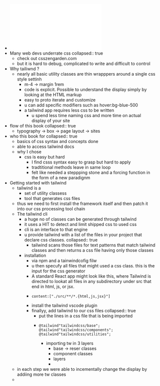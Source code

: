- ![Modern CSS with Tailwind Flexible Styling Without the Fuss - Second Edition (beta B3.0) (Noel Rappin) (z-lib.org).pdf](../assets/Modern_CSS_with_Tailwind_Flexible_Styling_Without_the_Fuss_-_Second_Edition_(beta_B3.0)_(Noel_Rappin)_(z-lib.org)_1651069946606_0.pdf)
- Many web devs underrate css
  collapsed:: true
	- check out csszengarden.com
	- but it is hard to debug, complicated to write and difficult to control
- Why tailiwnd ?
	- nearly all basic utility classes are thin wrapppers around a single css style settinh
		- m-4 -> margin 1rem
		- code is explicit. Possible to understand the display simply by looking at the HTML markup
		- easy to proto iterate and customize
		- u can add specific modifiers such as hover:bg-blue-500
		- a tailwind app requires less css to be written
			- u spend less time naming css and more time on actual display of your site
- flow of this book
  collapsed:: true
	- typography -> box -> page layout -> sites
- who this book for 
  collapsed:: true
	- basics of css syntax and concepts done
	- able to access tailwind docs
	- why I chose
		- css is easy but hard
			- I find csss syntax easy to grasp but hard to apply
			- tradtitional methods leave in same loop
			- felt like needed a steppping stone and a forcing function in the form of a new paradignm
- Getting started with tailwind
	- tailwind is a
		- set of utility classess
		- tool that generates css files
	- thus we need to first install the framework itself and then patch it into our css processing tool chain
	- The tailwind cli
		- a huge no of classes can be generated through tailwind
		- it uses a HIT to detect and limit shipped css to used css
		- cli is an interface to that engine
		- u provide tailwind with a list of the files in your project that declare css classes.
		  collapsed:: true
			- tailwind scans those files for text patterns that match tailwind classes and then returns a css file having only those classes
		- installation
			- via npm and a tainwindcofig filw
			- u then specufy all files that might used a css class. this is the input for the css generator
			- A standard React app might look like this, where Tailwind is directed to lookat all files in any subdirectory under src that end in html, js, or jsx.
			- ``` 
			  content:["./src/**/*.{html,js,jsx}"]
			  ```
			- install the tailwind vscode plugin
			- finallyy, add tailwind to our css files
			  collapsed:: true
				- put the lines in a css file that is being imported
				- ```
				  @tailwind"tailwindcss/base";
				  @tailwind"tailwindcss/components";
				  @tailwind"tailwindcss/utilities";
				  ```
					- importing tw in 3 layers
						- base -> reser classes
						- component classes
						- layers
						-
	- in each step we were able to incementally change the display by addiing more tw classes
	-